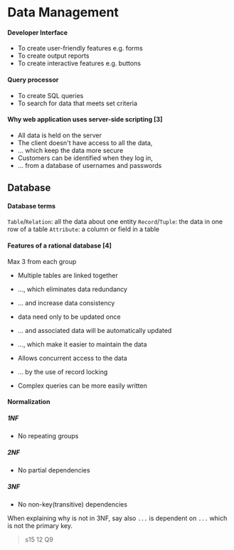 # Data Management

#### Developer Interface
- To create user-friendly features e.g. forms
- To create output reports
- To create interactive features e.g. buttons

#### Query processor
- To create SQL queries
- To search for data that meets set criteria





#### Why web application uses server-side scripting \[3\]
- All data is held on the server
- The client doesn't have access to all the data,
- ... which keep the data more secure
- Customers can be identified when they log in,
- ... from a database of usernames and passwords

## Database

#### Database terms
`Table`/`Relation`: all the data about one entity
`Record`/`Tuple`: the data in one row of a table
`Attribute`: a column or field in a table

#### Features of a rational database \[4\]
Max 3 from each group

- Multiple tables are linked together
- ..., which eliminates data redundancy
- ... and increase data consistency
- data need only to be updated once
- ... and associated data will be automatically updated
- ..., which make it easier to maintain the data


- Allows concurrent access to the data
- ... by the use of record locking


- Complex queries can be more easily written


#### Normalization

##### 1NF
- No repeating groups

##### 2NF
- No partial dependencies

##### 3NF
- No non-key(transitive) dependencies


When explaining why is not in 3NF, say also `...` is dependent on `...` which is not the primary key.
> s15 12 Q9
